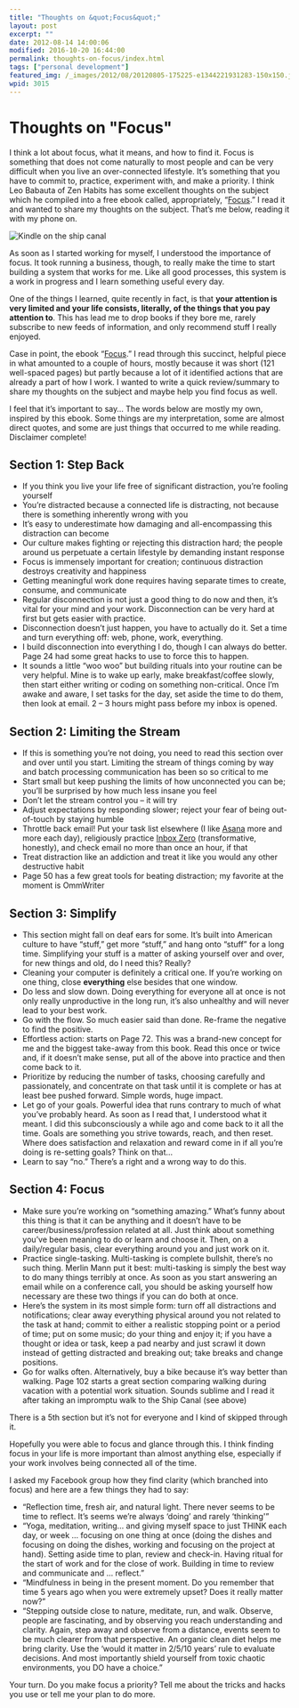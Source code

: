 ```yaml
---
title: "Thoughts on &quot;Focus&quot;"
layout: post
excerpt: ""
date: 2012-08-14 14:00:06
modified: 2016-10-20 16:44:00
permalink: thoughts-on-focus/index.html
tags: ["personal development"]
featured_img: /_images/2012/08/20120805-175225-e1344221931283-150x150.jpg
wpid: 3015
---
```


# Thoughts on "Focus"

I think a lot about focus, what it means, and how to find it. Focus is something that does not come naturally to most people and can be very difficult when you live an over-connected lifestyle. It’s something that you have to commit to, practice, experiment with, and make a priority. I think Leo Babauta of Zen Habits has some excellent thoughts on the subject which he compiled into a free ebook called, appropriately, “[Focus](http://focusmanifesto.com/).” I read it and wanted to share my thoughts on the subject. That’s me below, reading it with my phone on.

![Kindle on the ship canal](/_images/2012/08/20120805-175225-e1344221931283.jpg)

As soon as I started working for myself, I understood the importance of focus. It took running a business, though, to really make the time to start building a system that works for me. Like all good processes, this system is a work in progress and I learn something useful every day.

One of the things I learned, quite recently in fact, is that **your attention is very limited and your life consists, literally, of the things that you pay attention to**. This has lead me to drop books if they bore me, rarely subscribe to new feeds of information, and only recommend stuff I really enjoyed.

Case in point, the ebook “[Focus](http://focusmanifesto.com/).” I read through this succinct, helpful piece in what amounted to a couple of hours, mostly because it was short (121 well-spaced pages) but partly because a lot of it identified actions that are already a part of how I work. I wanted to write a quick review/summary to share my thoughts on the subject and maybe help you find focus as well.

I feel that it’s important to say… The words below are mostly my own, inspired by this ebook. Some things are my interpretation, some are almost direct quotes, and some are just things that occurred to me while reading. Disclaimer complete!

Section 1: Step Back
--------------------

- If you think you live your life free of significant distraction, you’re fooling yourself
- You’re distracted because a connected life is distracting, not because there is something inherently wrong with you
- It’s easy to underestimate how damaging and all-encompassing this distraction can become
- Our culture makes fighting or rejecting this distraction hard; the people around us perpetuate a certain lifestyle by demanding instant response
- Focus is immensely important for creation; continuous distraction destroys creativity and happiness
- Getting meaningful work done requires having separate times to create, consume, and communicate
- Regular disconnection is not just a good thing to do now and then, it’s vital for your mind and your work. Disconnection can be very hard at first but gets easier with practice.
- Disconnection doesn’t just happen, you have to actually do it. Set a time and turn everything off: web, phone, work, everything.
- I build disconnection into everything I do, though I can always do better. Page 24 had some great hacks to use to force this to happen.
- It sounds a little “woo woo” but building rituals into your routine can be very helpful. Mine is to wake up early, make breakfast/coffee slowly, then start either writing or coding on something non-critical. Once I’m awake and aware, I set tasks for the day, set aside the time to do them, then look at email. 2 – 3 hours might pass before my inbox is opened.

Section 2: Limiting the Stream
------------------------------

- If this is something you’re not doing, you need to read this section over and over until you start. Limiting the stream of things coming by way and batch processing communication has been so so critical to me
- Start small but keep pushing the limits of how unconnected you can be; you’ll be surprised by how much less insane you feel
- Don’t let the stream control you – it will try
- Adjust expectations by responding slower; reject your fear of being out-of-touch by staying humble
- Throttle back email! Put your task list elsewhere (I like [Asana](http://asana.com/) more and more each day), religiously practice [Inbox Zero](http://www.43folders.com/izero) (transformative, honestly), and check email no more than once an hour, if that
- Treat distraction like an addiction and treat it like you would any other destructive habit
- Page 50 has a few great tools for beating distraction; my favorite at the moment is OmmWriter

Section 3: Simplify
-------------------

- This section might fall on deaf ears for some. It’s built into American culture to have “stuff,” get more “stuff,” and hang onto “stuff” for a long time. Simplifying your stuff is a matter of asking yourself over and over, for new things and old, do I need this? Really?
- Cleaning your computer is definitely a critical one. If you’re working on one thing, close **everything** else besides that one window.
- Do less and slow down. Doing everything for everyone all at once is not only really unproductive in the long run, it’s also unhealthy and will never lead to your best work.
- Go with the flow. So much easier said than done. Re-frame the negative to find the positive.
- Effortless action: starts on Page 72. This was a brand-new concept for me and the biggest take-away from this book. Read this once or twice and, if it doesn’t make sense, put all of the above into practice and then come back to it.
- Prioritize by reducing the number of tasks, choosing carefully and passionately, and concentrate on that task until it is complete or has at least bee pushed forward. Simple words, huge impact.
- Let go of your goals. Powerful idea that runs contrary to much of what you’ve probably heard. As soon as I read that, I understood what it meant. I did this subconsciously a while ago and come back to it all the time. Goals are something you strive towards, reach, and then reset. Where does satisfaction and relaxation and reward come in if all you’re doing is re-setting goals? Think on that…
- Learn to say “no.” There’s a right and a wrong way to do this.

Section 4: Focus
----------------

- Make sure you’re working on “something amazing.” What’s funny about this thing is that it can be anything and it doesn’t have to be career/business/profession related at all. Just think about something you’ve been meaning to do or learn and choose it. Then, on a daily/regular basis, clear everything around you and just work on it.
- Practice single-tasking. Multi-tasking is complete bullshit, there’s no such thing. Merlin Mann put it best: multi-tasking is simply the best way to do many things terribly at once. As soon as you start answering an email while on a conference call, you should be asking yourself how necessary are these two things if you can do both at once.
- Here’s the system in its most simple form: turn off all distractions and notifications; clear away everything physical around you not related to the task at hand; commit to either a realistic stopping point or a period of time; put on some music; do your thing and enjoy it; if you have a thought or idea or task, keep a pad nearby and just scrawl it down instead of getting distracted and breaking out; take breaks and change positions.
- Go for walks often. Alternatively, buy a bike because it’s way better than walking. Page 102 starts a great section comparing walking during vacation with a potential work situation. Sounds sublime and I read it after taking an impromptu walk to the Ship Canal (see above)

There is a 5th section but it’s not for everyone and I kind of skipped through it.

Hopefully you were able to focus and glance through this. I think finding focus in your life is more important than almost anything else, especially if your work involves being connected all of the time.

I asked my Facebook group how they find clarity (which branched into focus) and here are a few things they had to say:

- “Reflection time, fresh air, and natural light. There never seems to be time to reflect. It’s seems we’re always ‘doing’ and rarely ‘thinking'”
- “Yoga, meditation, writing… and giving myself space to just THINK each day, or week … focusing on one thing at once (doing the dishes and focusing on doing the dishes, working and focusing on the project at hand). Setting aside time to plan, review and check-in. Having ritual for the start of work and for the close of work. Building in time to review and communicate and … reflect.”
- “Mindfulness in being in the present moment. Do you remember that time 5 years ago when you were extremely upset? Does it really matter now?”
- “Stepping outside close to nature, meditate, run, and walk. Observe, people are fascinating, and by observing you reach understanding and clarity. Again, step away and observe from a distance, events seem to be much clearer from that perspective. An organic clean diet helps me bring clarity. Use the ‘would it matter in 2/5/10 years’ rule to evaluate decisions. And most importantly shield yourself from toxic chaotic environments, you DO have a choice.”

Your turn. Do you make focus a priority? Tell me about the tricks and hacks you use or tell me your plan to do more.